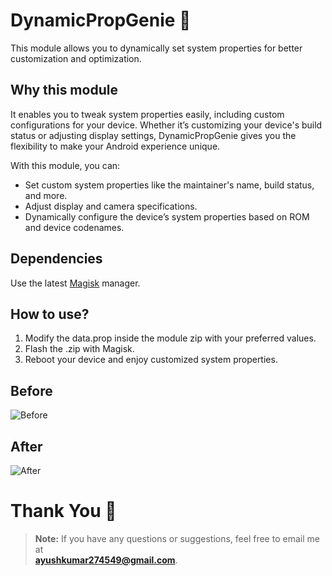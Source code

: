 # DynamicPropGenie 🍉

This module allows you to dynamically set system properties for better customization and optimization.

## Why this module  
It enables you to tweak system properties easily, including custom configurations for your device. Whether it’s customizing your device's build status or adjusting display settings, DynamicPropGenie gives you the flexibility to make your Android experience unique.

With this module, you can:
- Set custom system properties like the maintainer's name, build status, and more.
- Adjust display and camera specifications.
- Dynamically configure the device’s system properties based on ROM and device codenames.

## Dependencies  
Use the latest [Magisk](https://magiskmanager.com/) manager.

## How to use?
1. Modify the data.prop inside the module zip with your preferred values.
2. Flash the .zip with Magisk.
3. Reboot your device and enjoy customized system properties.

## Before  
![Before](https://gist.github.com/user-attachments/assets/c126a488-6ee5-40b6-bf40-5a43a8bc0e39/raw)

## After  
![After](https://github-production-user-asset-6210df.s3.amazonaws.com/205454648/438920221-151a121c-8a0c-4d4a-9a8b-395719a7bf97.png?X-Amz-Algorithm=AWS4-HMAC-SHA256&X-Amz-Credential=AKIAVCODYLSA53PQK4ZA%2F20250429%2Fus-east-1%2Fs3%2Faws4_request&X-Amz-Date=20250429T182100Z&X-Amz-Expires=300&X-Amz-Signature=93b10329ce43362e5168aca6a9a4ccbd68e8aa8db7e52a38a32893dbdbcc288f&X-Amz-SignedHeaders=host)

# Thank You 🍉  
> **Note:** If you have any questions or suggestions, feel free to email me at  
**ayushkumar274549@gmail.com**.
> 
